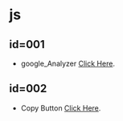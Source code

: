 # js

## id=001
- google_Analyzer [Click Here](https://pages.github.com/).       
## id=002
- Copy Button [Click Here](https://pages.github.com/).
